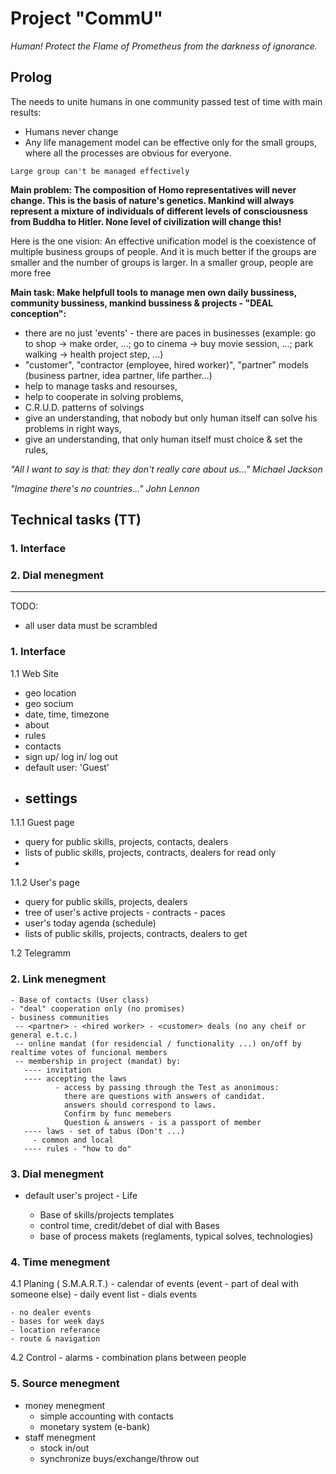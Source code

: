 # Project "CommU"
*Human!
       Protect the Flame of Prometheus from the darkness of ignorance.*

## Prolog
The needs to unite humans in one community passed test of time with main results:
- Humans never change
- Any life management model can be effective only for the small groups, where all the processes are obvious for everyone.

```
Large group can't be managed effectively
```
**Main problem:
The composition of Homo representatives will never change. This is the basis of nature's genetics.
Mankind will always represent a mixture of individuals of different levels of consciousness from Buddha to Hitler.
None level of civilization will change this!**

Here is the one vision:
An effective unification model is the coexistence of multiple business groups of people.
And it is much better if the groups are smaller and the number of groups is larger.
In a smaller group, people are more free


**Main task: Make helpfull tools to manage men own daily bussiness, community bussiness, mankind bussiness & projects - "DEAL conception":**
- there are no just 'events' - there are paces in businesses (example: go to shop -> make order, ...; go to cinema -> buy movie session, ...; park walking -> health project step, ...)
- "customer", "contractor (employee, hired worker)", "partner" models (business partner, idea partner, life parther...)
- help to manage tasks and resourses,
- help to cooperate in solving problems,
- C.R.U.D. patterns of solvings
- give an understanding, that nobody but only human itself can solve his problems in right ways,
- give an understanding, that only human itself must choice & set the rules,


*"All I want to say is that: they don't really care about us..."*
*Michael Jackson*

*"Imagine there's no countries..."*
*John Lennon*

## Technical tasks (TT)
### 1. Interface

  


### 2. Dial menegment






---
TODO:
- all user data must be scrambled

### 1. Interface
1.1 Web Site
- geo location
- geo socium
- date, time, timezone
- about
- rules
- contacts
- sign up/ log in/ log out
- default user: 'Guest'
- settings
    - 
1.1.1 Guest page
- query for public skills, projects, contacts, dealers
- lists of public skills, projects, contracts, dealers for read only
- 
1.1.2 User's page
- query for public skills, projects, dealers
- tree of user's active projects - contracts - paces
- user's today agenda (schedule)
- lists of public skills, projects, contracts, dealers to get

1.2 Telegramm

### 2. Link menegment
    - Base of contacts (User class)
    - "deal" cooperation only (no promises)
    - business communities
     -- <partner> - <hired worker> - <customer> deals (no any cheif or general e.t.c.)
     -- online mandat (for residencial / functionality ...) on/off by realtime votes of funcional members
     -- membership in project (mandat) by:
       ---- invitation
       ---- accepting the laws
              - access by passing through the Test as anonimous: 
                there are questions with answers of candidat.
                answers should correspond to laws.
                Confirm by func memebers
                Question & answers - is a passport of member
       ---- laws - set of tabus (Don't ...)
         - common and local
       ---- rules - "how to do"

### 3. Dial menegment
- default user's project - Life

    - Base of skills/projects templates
    - control time, credit/debet of dial with Bases
    - base of process makets (reglaments, typical solves, technologies)

### 4. Time menegment
4.1 Planing ( S.M.A.R.T.)
    - calendar of events (event - part of deal with someone else)
    - daily event list
    - dials events

    - no dealer events
    - bases for week days
    - location referance
    - route & navigation
4.2 Control
    - alarms
    - combination plans between people

### 5. Source menegment
   - money menegment
     - simple accounting with contacts
     - monetary system (e-bank) 
   - staff menegment
     - stock in/out
     - synchronize buys/exchange/throw out
